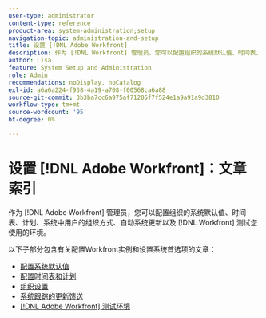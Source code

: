 ```yaml
---
user-type: administrator
content-type: reference
product-area: system-administration;setup
navigation-topic: administration-and-setup
title: 设置 [!DNL Adobe Workfront]
description: 作为 [!DNL Workfront] 管理员，您可以配置组织的系统默认值、时间表、计划、系统中用户的组织方式、自动系统更新以及 [!DNL Workfront] 测试您使用的环境。
author: Lisa
feature: System Setup and Administration
role: Admin
recommendations: noDisplay, noCatalog
exl-id: a6a6a224-f938-4a19-a708-f00568ca6a88
source-git-commit: 3b3ba7cc6a975af71205f7f524e1a9a91a9d3810
workflow-type: tm+mt
source-wordcount: '95'
ht-degree: 0%

---
```


# 设置 [!DNL Adobe Workfront]：文章索引

<!--Audited: 01/2024-->

作为 [!DNL Adobe Workfront] 管理员，您可以配置组织的系统默认值、时间表、计划、系统中用户的组织方式、自动系统更新以及 [!DNL Workfront] 测试您使用的环境。

以下子部分包含有关配置Workfront实例和设置系统首选项的文章：

* [配置系统默认值](../../administration-and-setup/set-up-workfront/configure-system-defaults/configure-system-defaults.md)
* [配置时间表和计划](../../administration-and-setup/set-up-workfront/configure-timesheets-schedules/configure-timesheets-and-schedules.md)
* [组织设置](../../administration-and-setup/set-up-workfront/organizational-setup/organizational-setup.md)
* [系统跟踪的更新馈送](../../administration-and-setup/set-up-workfront/system-tracked-update-feeds/system-tracked-updates-feeds.md)
* [[!DNL Adobe Workfront] 测试环境](../../administration-and-setup/set-up-workfront/workfront-testing-environments/wf-testing-environments.md)
